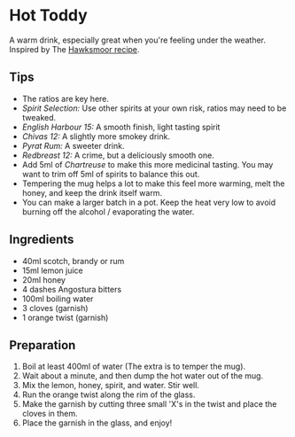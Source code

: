 # Hot Toddy

A warm drink, especially great when you're feeling under the weather. Inspired by The [Hawksmoor recipe](https://www.theguardian.com/lifeandstyle/2017/dec/08/christmas-cocktail-recipes-hawksmoor-hot-doddy-shaky-pete-gin-sherry). 


## Tips
* The ratios are key here.
* *Spirit Selection:* Use other spirits at your own risk, ratios may need to be tweaked.
 * *English Harbour 15:* A smooth finish, light tasting spirit
 * *Chivas 12:* A slightly more smokey drink.
 * *Pyrat Rum:* A sweeter drink.
 * *Redbreast 12:* A crime, but a deliciously smooth one. 
 * Add 5ml of *Chartreuse* to make this more medicinal tasting. You may want to trim off 5ml of spirits to balance this out.
* Tempering the mug helps a lot to make this feel more warming, melt the honey, and keep the drink itself warm.
* You can make a larger batch in a pot. Keep the heat very low to avoid burning off the alcohol / evaporating the water.


## Ingredients

- 40ml scotch, brandy or rum
- 15ml lemon juice
- 20ml honey
- 4 dashes Angostura bitters
- 100ml boiling water
- 3 cloves (garnish)
- 1 orange twist (garnish)

## Preparation
1. Boil at least 400ml of water (The extra is to temper the mug).
1. Wait about a minute, and then dump the hot water out of the mug.
1. Mix the lemon, honey, spirit, and water. Stir well.
1. Run the orange twist along the rim of the glass. 
1. Make the garnish by cutting three small 'X's in the twist and place the cloves in them.
1. Place the garnish in the glass, and enjoy!




